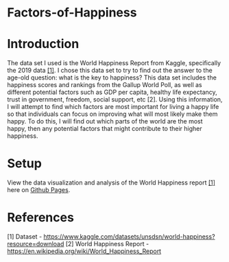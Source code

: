 # Factors-of-Happiness

# Introduction
The data set I used is the World Happiness Report from Kaggle, specifically the 2019 data [[1]](https://www.kaggle.com/datasets/unsdsn/world-happiness?resource=download). I chose this data set to try to find out the answer to the age-old question: what is the key to happiness? This data set includes the happiness scores and rankings from the Gallup World Poll, as well as different potential factors such as GDP per capita, healthy life expectancy, trust in government, freedom, social support, etc [2]. Using this information, I will attempt to find which factors are most important for living a happy life so that individuals can focus on improving what will most likely make them happy. To do this, I will find out which parts of the world are the most happy, then any potential factors that might contribute to their higher happiness.

# Setup
View the data visualization and analysis of the World Happiness report [[1]](https://www.kaggle.com/datasets/unsdsn/world-happiness?resource=download) here on [Github Pages](https://ajaanek.github.io/Factors-of-Happiness/).



# References
[1] Dataset - https://www.kaggle.com/datasets/unsdsn/world-happiness?resource=download
[2] World Happiness Report - https://en.wikipedia.org/wiki/World_Happiness_Report 
